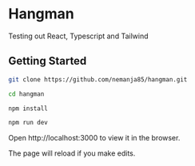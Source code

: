 # Hangman
Testing out React, Typescript and Tailwind

## Getting Started

```sh
git clone https://github.com/nemanja85/hangman.git
```

```sh
cd hangman
```

```sh
npm install 
```

```sh
npm run dev
```

Open http://localhost:3000 to view it in the browser.

The page will reload if you make edits.


